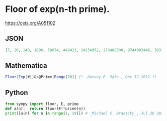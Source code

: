 # Floor of exp\(n\-th prime\)\.
https://oeis.org/A051102
## JSON
```JSON
[7, 20, 148, 1096, 59874, 442413, 24154952, 178482300, 9744803446, 3931334297144, 29048849665247, 11719142372802611, 639843493530054949, 4727839468229346561, 258131288619006739623, 104137594330290877971834, 42012104037905142549565934, 310429793570191990870734214]
```
## Mathematica
```Mathematica
Floor[Exp[#]]&/@Prime[Range[20]] (* _Harvey P. Dale_, Dec 12 2012 *)
```
## Python
```Python
from sympy import floor, E, prime
def a(n):  return floor(E**prime(n))
print([a(n) for n in range(1, 19)]) # _Michael S. Branicky_, Jul 20 2021
```

